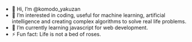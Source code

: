 - 👋 Hi, I’m @komodo_yakuzan
- 👀 I’m interested in coding, useful for machine learning, artificial intelligence and creating complex algorithms to solve real life problems.
- 🌱 I’m currently learning javascript for web development.
- ⚡ Fun fact: Life is not a bed of roses.

<!---
komodoyakuzan/komodoyakuzan is a ✨ special ✨ repository because its `README.md` (this file) appears on your GitHub profile.
You can click the Preview link to take a look at your changes.
--->
